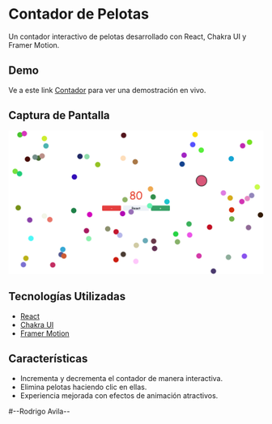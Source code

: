 # Contador de Pelotas

Un contador interactivo de pelotas desarrollado con React, Chakra UI y Framer Motion.

## Demo

Ve a este link  [Contador](https://rodriig28.github.io/Contador-Pelotitas/) para ver una demostración en vivo.

## Captura de Pantalla

![Contador](image.png)


## Tecnologías Utilizadas

- [React](https://reactjs.org/)
- [Chakra UI](https://chakra-ui.com/)
- [Framer Motion](https://www.framer.com/motion/)

## Características

- Incrementa y decrementa el contador de manera interactiva.
- Elimina pelotas haciendo clic en ellas.
- Experiencia mejorada con efectos de animación atractivos.

#--Rodrigo Avila--